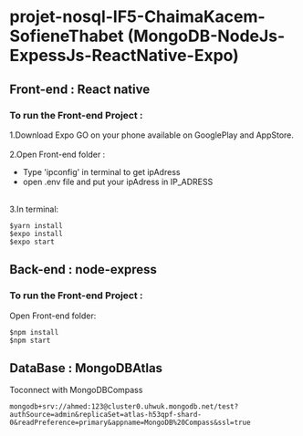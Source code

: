 # projet-nosql-IF5-ChaimaKacem-SofieneThabet (MongoDB-NodeJs-ExpessJs-ReactNative-Expo)

## Front-end : React native
### To run the Front-end Project :

1.Download Expo GO on your phone available on GooglePlay and AppStore.<br />
<br />
2.Open Front-end folder :<br />
- Type 'ipconfig' in terminal to get ipAdress
- open .env file and put your ipAdress in IP_ADRESS

<br />3.In terminal:
```
$yarn install
$expo install
$expo start
```

## Back-end : node-express
### To run the Front-end Project :

Open Front-end folder:
```
$npm install
$npm start
```
## DataBase : MongoDBAtlas

Toconnect with MongoDBCompass
```
mongodb+srv://ahmed:123@cluster0.uhwuk.mongodb.net/test?authSource=admin&replicaSet=atlas-h53qpf-shard-0&readPreference=primary&appname=MongoDB%20Compass&ssl=true
```


